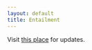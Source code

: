 ```yaml
---
layout: default
title: Entailment
---
```


Visit [this place](https://github.com/aaiijmrtt/ENTAILMENT) for updates.
